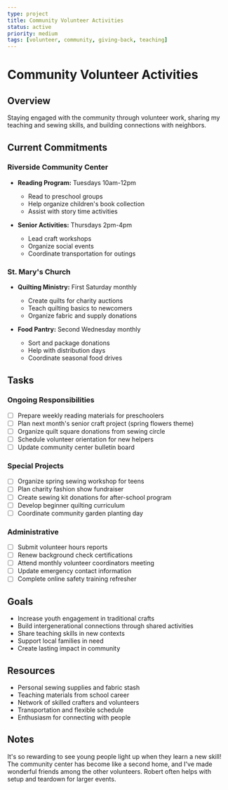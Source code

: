 ```yaml
---
type: project
title: Community Volunteer Activities
status: active
priority: medium
tags: [volunteer, community, giving-back, teaching]
---
```


# Community Volunteer Activities

## Overview

Staying engaged with the community through volunteer work, sharing my teaching and sewing skills, and building connections with neighbors.

## Current Commitments

### Riverside Community Center
- **Reading Program:** Tuesdays 10am-12pm
  - Read to preschool groups
  - Help organize children's book collection
  - Assist with story time activities

- **Senior Activities:** Thursdays 2pm-4pm
  - Lead craft workshops
  - Organize social events
  - Coordinate transportation for outings

### St. Mary's Church
- **Quilting Ministry:** First Saturday monthly
  - Create quilts for charity auctions
  - Teach quilting basics to newcomers
  - Organize fabric and supply donations

- **Food Pantry:** Second Wednesday monthly
  - Sort and package donations
  - Help with distribution days
  - Coordinate seasonal food drives

## Tasks

### Ongoing Responsibilities
- [ ] Prepare weekly reading materials for preschoolers
- [ ] Plan next month's senior craft project (spring flowers theme)
- [ ] Organize quilt square donations from sewing circle
- [ ] Schedule volunteer orientation for new helpers
- [ ] Update community center bulletin board

### Special Projects
- [ ] Organize spring sewing workshop for teens
- [ ] Plan charity fashion show fundraiser
- [ ] Create sewing kit donations for after-school program
- [ ] Develop beginner quilting curriculum
- [ ] Coordinate community garden planting day

### Administrative
- [ ] Submit volunteer hours reports
- [ ] Renew background check certifications
- [ ] Attend monthly volunteer coordinators meeting
- [ ] Update emergency contact information
- [ ] Complete online safety training refresher

## Goals

- Increase youth engagement in traditional crafts
- Build intergenerational connections through shared activities
- Share teaching skills in new contexts
- Support local families in need
- Create lasting impact in community

## Resources

- Personal sewing supplies and fabric stash
- Teaching materials from school career
- Network of skilled crafters and volunteers
- Transportation and flexible schedule
- Enthusiasm for connecting with people

## Notes

It's so rewarding to see young people light up when they learn a new skill! The community center has become like a second home, and I've made wonderful friends among the other volunteers. Robert often helps with setup and teardown for larger events.
